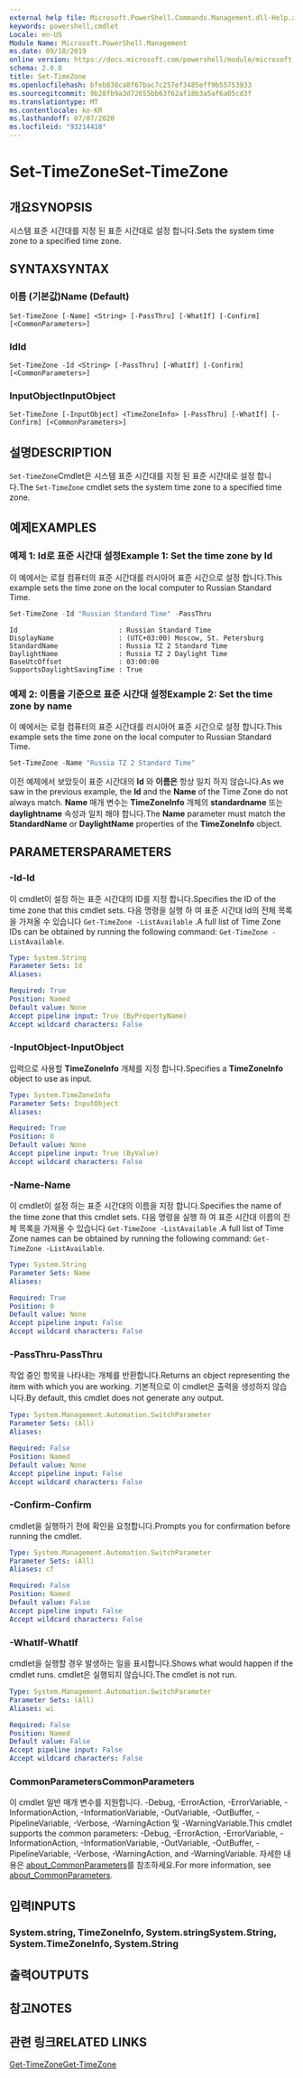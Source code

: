 ```yaml
---
external help file: Microsoft.PowerShell.Commands.Management.dll-Help.xml
keywords: powershell,cmdlet
Locale: en-US
Module Name: Microsoft.PowerShell.Management
ms.date: 09/18/2019
online version: https://docs.microsoft.com/powershell/module/microsoft.powershell.management/set-timezone?view=powershell-5.1&WT.mc_id=ps-gethelp
schema: 2.0.0
title: Set-TimeZone
ms.openlocfilehash: bfeb838ca8f67bac7c257ef3485eff9b55753933
ms.sourcegitcommit: 9b28fb9a3d72655bb63f62af18b3a5af6a05cd3f
ms.translationtype: MT
ms.contentlocale: ko-KR
ms.lasthandoff: 07/07/2020
ms.locfileid: "93214418"
---
```

# <span data-ttu-id="4f7a8-103">Set-TimeZone</span><span class="sxs-lookup"><span data-stu-id="4f7a8-103">Set-TimeZone</span></span>

## <span data-ttu-id="4f7a8-104">개요</span><span class="sxs-lookup"><span data-stu-id="4f7a8-104">SYNOPSIS</span></span>
<span data-ttu-id="4f7a8-105">시스템 표준 시간대를 지정 된 표준 시간대로 설정 합니다.</span><span class="sxs-lookup"><span data-stu-id="4f7a8-105">Sets the system time zone to a specified time zone.</span></span>

## <span data-ttu-id="4f7a8-106">SYNTAX</span><span class="sxs-lookup"><span data-stu-id="4f7a8-106">SYNTAX</span></span>

### <span data-ttu-id="4f7a8-107">이름 (기본값)</span><span class="sxs-lookup"><span data-stu-id="4f7a8-107">Name (Default)</span></span>

```
Set-TimeZone [-Name] <String> [-PassThru] [-WhatIf] [-Confirm] [<CommonParameters>]
```

### <span data-ttu-id="4f7a8-108">Id</span><span class="sxs-lookup"><span data-stu-id="4f7a8-108">Id</span></span>

```
Set-TimeZone -Id <String> [-PassThru] [-WhatIf] [-Confirm] [<CommonParameters>]
```

### <span data-ttu-id="4f7a8-109">InputObject</span><span class="sxs-lookup"><span data-stu-id="4f7a8-109">InputObject</span></span>

```
Set-TimeZone [-InputObject] <TimeZoneInfo> [-PassThru] [-WhatIf] [-Confirm] [<CommonParameters>]
```

## <span data-ttu-id="4f7a8-110">설명</span><span class="sxs-lookup"><span data-stu-id="4f7a8-110">DESCRIPTION</span></span>

<span data-ttu-id="4f7a8-111">`Set-TimeZone`Cmdlet은 시스템 표준 시간대를 지정 된 표준 시간대로 설정 합니다.</span><span class="sxs-lookup"><span data-stu-id="4f7a8-111">The `Set-TimeZone` cmdlet sets the system time zone to a specified time zone.</span></span>

## <span data-ttu-id="4f7a8-112">예제</span><span class="sxs-lookup"><span data-stu-id="4f7a8-112">EXAMPLES</span></span>

### <span data-ttu-id="4f7a8-113">예제 1: Id로 표준 시간대 설정</span><span class="sxs-lookup"><span data-stu-id="4f7a8-113">Example 1: Set the time zone by Id</span></span>

<span data-ttu-id="4f7a8-114">이 예에서는 로컬 컴퓨터의 표준 시간대를 러시아어 표준 시간으로 설정 합니다.</span><span class="sxs-lookup"><span data-stu-id="4f7a8-114">This example sets the time zone on the local computer to Russian Standard Time.</span></span>

```powershell
Set-TimeZone -Id "Russian Standard Time" -PassThru
```

```Output
Id                         : Russian Standard Time
DisplayName                : (UTC+03:00) Moscow, St. Petersburg
StandardName               : Russia TZ 2 Standard Time
DaylightName               : Russia TZ 2 Daylight Time
BaseUtcOffset              : 03:00:00
SupportsDaylightSavingTime : True
```

### <span data-ttu-id="4f7a8-115">예제 2: 이름을 기준으로 표준 시간대 설정</span><span class="sxs-lookup"><span data-stu-id="4f7a8-115">Example 2: Set the time zone by name</span></span>

<span data-ttu-id="4f7a8-116">이 예에서는 로컬 컴퓨터의 표준 시간대를 러시아어 표준 시간으로 설정 합니다.</span><span class="sxs-lookup"><span data-stu-id="4f7a8-116">This example sets the time zone on the local computer to Russian Standard Time.</span></span>

```powershell
Set-TimeZone -Name "Russia TZ 2 Standard Time"
```

<span data-ttu-id="4f7a8-117">이전 예제에서 보았듯이 표준 시간대의 **Id** 와 **이름은** 항상 일치 하지 않습니다.</span><span class="sxs-lookup"><span data-stu-id="4f7a8-117">As we saw in the previous example, the **Id** and the **Name** of the Time Zone do not always match.</span></span>
<span data-ttu-id="4f7a8-118">**Name** 매개 변수는 **TimeZoneInfo** 개체의 **standardname** 또는 **daylightname** 속성과 일치 해야 합니다.</span><span class="sxs-lookup"><span data-stu-id="4f7a8-118">The **Name** parameter must match the **StandardName** or **DaylightName** properties of the **TimeZoneInfo** object.</span></span>

## <span data-ttu-id="4f7a8-119">PARAMETERS</span><span class="sxs-lookup"><span data-stu-id="4f7a8-119">PARAMETERS</span></span>

### <span data-ttu-id="4f7a8-120">-Id</span><span class="sxs-lookup"><span data-stu-id="4f7a8-120">-Id</span></span>

<span data-ttu-id="4f7a8-121">이 cmdlet이 설정 하는 표준 시간대의 ID를 지정 합니다.</span><span class="sxs-lookup"><span data-stu-id="4f7a8-121">Specifies the ID of the time zone that this cmdlet sets.</span></span> <span data-ttu-id="4f7a8-122">다음 명령을 실행 하 여 표준 시간대 Id의 전체 목록을 가져올 수 있습니다 `Get-TimeZone -ListAvailable` .</span><span class="sxs-lookup"><span data-stu-id="4f7a8-122">A full list of Time Zone IDs can be obtained by running the following command: `Get-TimeZone -ListAvailable`.</span></span>

```yaml
Type: System.String
Parameter Sets: Id
Aliases:

Required: True
Position: Named
Default value: None
Accept pipeline input: True (ByPropertyName)
Accept wildcard characters: False
```

### <span data-ttu-id="4f7a8-123">-InputObject</span><span class="sxs-lookup"><span data-stu-id="4f7a8-123">-InputObject</span></span>

<span data-ttu-id="4f7a8-124">입력으로 사용할 **TimeZoneInfo** 개체를 지정 합니다.</span><span class="sxs-lookup"><span data-stu-id="4f7a8-124">Specifies a **TimeZoneInfo** object to use as input.</span></span>

```yaml
Type: System.TimeZoneInfo
Parameter Sets: InputObject
Aliases:

Required: True
Position: 0
Default value: None
Accept pipeline input: True (ByValue)
Accept wildcard characters: False
```

### <span data-ttu-id="4f7a8-125">-Name</span><span class="sxs-lookup"><span data-stu-id="4f7a8-125">-Name</span></span>

<span data-ttu-id="4f7a8-126">이 cmdlet이 설정 하는 표준 시간대의 이름을 지정 합니다.</span><span class="sxs-lookup"><span data-stu-id="4f7a8-126">Specifies the name of the time zone that this cmdlet sets.</span></span> <span data-ttu-id="4f7a8-127">다음 명령을 실행 하 여 표준 시간대 이름의 전체 목록을 가져올 수 있습니다 `Get-TimeZone -ListAvailable` .</span><span class="sxs-lookup"><span data-stu-id="4f7a8-127">A full list of Time Zone names can be obtained by running the following command: `Get-TimeZone -ListAvailable`.</span></span>

```yaml
Type: System.String
Parameter Sets: Name
Aliases:

Required: True
Position: 0
Default value: None
Accept pipeline input: False
Accept wildcard characters: False
```

### <span data-ttu-id="4f7a8-128">-PassThru</span><span class="sxs-lookup"><span data-stu-id="4f7a8-128">-PassThru</span></span>

<span data-ttu-id="4f7a8-129">작업 중인 항목을 나타내는 개체를 반환합니다.</span><span class="sxs-lookup"><span data-stu-id="4f7a8-129">Returns an object representing the item with which you are working.</span></span> <span data-ttu-id="4f7a8-130">기본적으로 이 cmdlet은 출력을 생성하지 않습니다.</span><span class="sxs-lookup"><span data-stu-id="4f7a8-130">By default, this cmdlet does not generate any output.</span></span>

```yaml
Type: System.Management.Automation.SwitchParameter
Parameter Sets: (All)
Aliases:

Required: False
Position: Named
Default value: None
Accept pipeline input: False
Accept wildcard characters: False
```

### <span data-ttu-id="4f7a8-131">-Confirm</span><span class="sxs-lookup"><span data-stu-id="4f7a8-131">-Confirm</span></span>

<span data-ttu-id="4f7a8-132">cmdlet을 실행하기 전에 확인을 요청합니다.</span><span class="sxs-lookup"><span data-stu-id="4f7a8-132">Prompts you for confirmation before running the cmdlet.</span></span>

```yaml
Type: System.Management.Automation.SwitchParameter
Parameter Sets: (All)
Aliases: cf

Required: False
Position: Named
Default value: False
Accept pipeline input: False
Accept wildcard characters: False
```

### <span data-ttu-id="4f7a8-133">-WhatIf</span><span class="sxs-lookup"><span data-stu-id="4f7a8-133">-WhatIf</span></span>

<span data-ttu-id="4f7a8-134">cmdlet을 실행할 경우 발생하는 일을 표시합니다.</span><span class="sxs-lookup"><span data-stu-id="4f7a8-134">Shows what would happen if the cmdlet runs.</span></span> <span data-ttu-id="4f7a8-135">cmdlet은 실행되지 않습니다.</span><span class="sxs-lookup"><span data-stu-id="4f7a8-135">The cmdlet is not run.</span></span>

```yaml
Type: System.Management.Automation.SwitchParameter
Parameter Sets: (All)
Aliases: wi

Required: False
Position: Named
Default value: False
Accept pipeline input: False
Accept wildcard characters: False
```

### <span data-ttu-id="4f7a8-136">CommonParameters</span><span class="sxs-lookup"><span data-stu-id="4f7a8-136">CommonParameters</span></span>

<span data-ttu-id="4f7a8-137">이 cmdlet 일반 매개 변수를 지원합니다. -Debug, -ErrorAction, -ErrorVariable, -InformationAction, -InformationVariable, -OutVariable, -OutBuffer, -PipelineVariable, -Verbose, -WarningAction 및 -WarningVariable.</span><span class="sxs-lookup"><span data-stu-id="4f7a8-137">This cmdlet supports the common parameters: -Debug, -ErrorAction, -ErrorVariable, -InformationAction, -InformationVariable, -OutVariable, -OutBuffer, -PipelineVariable, -Verbose, -WarningAction, and -WarningVariable.</span></span> <span data-ttu-id="4f7a8-138">자세한 내용은 [about_CommonParameters](https://go.microsoft.com/fwlink/?LinkID=113216)를 참조하세요.</span><span class="sxs-lookup"><span data-stu-id="4f7a8-138">For more information, see [about_CommonParameters](https://go.microsoft.com/fwlink/?LinkID=113216).</span></span>

## <span data-ttu-id="4f7a8-139">입력</span><span class="sxs-lookup"><span data-stu-id="4f7a8-139">INPUTS</span></span>

### <span data-ttu-id="4f7a8-140">System.string, TimeZoneInfo, System.string</span><span class="sxs-lookup"><span data-stu-id="4f7a8-140">System.String, System.TimeZoneInfo, System.String</span></span>

## <span data-ttu-id="4f7a8-141">출력</span><span class="sxs-lookup"><span data-stu-id="4f7a8-141">OUTPUTS</span></span>

## <span data-ttu-id="4f7a8-142">참고</span><span class="sxs-lookup"><span data-stu-id="4f7a8-142">NOTES</span></span>

## <span data-ttu-id="4f7a8-143">관련 링크</span><span class="sxs-lookup"><span data-stu-id="4f7a8-143">RELATED LINKS</span></span>

[<span data-ttu-id="4f7a8-144">Get-TimeZone</span><span class="sxs-lookup"><span data-stu-id="4f7a8-144">Get-TimeZone</span></span>](Get-TimeZone.md)
